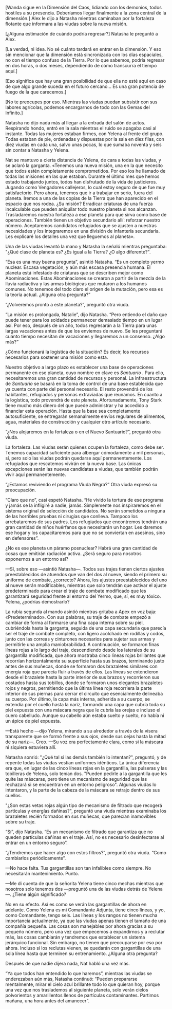 
[Wanda sigue en la Dimensión del Caos, lidiando con los demonios, todos hostiles a su presencia. Deberíamos llegar finalmente a la zona central de la dimensión.] Alex le dijo a Natasha mientras caminaban por la fortaleza flotante que informara a las viudas sobre la nueva misión.

[¿Alguna estimación de cuándo podría regresar?] Natasha le preguntó a Alex.

[La verdad, ni idea. No sé cuánto tardará en entrar en la dimensión. Y eso sin mencionar que la dimensión está sincronizada con los días espaciales, no con el tiempo confuso de la Tierra. Por lo que sabemos, podría regresar en dos horas, o dos meses, dependiendo de cómo transcurra el tiempo aquí.]

[Eso significa que hay una gran posibilidad de que ella no esté aquí en caso de que algo grande suceda en el futuro cercano... Es una gran potencia de fuego de la que carecemos.]

[No te preocupes por eso. Mientras las viudas puedan subsistir con sus labores agrícolas, podemos encargarnos de todo con las Gemas del Infinito.]

Natasha no dijo nada más al llegar a la entrada del salón de actos. Respirando hondo, entró en la sala mientras el ruido se apagaba casi al instante. Todas las mujeres estaban firmes, con Yelena al frente del grupo. Todas estaban de pie, ordenadas y dispuestas por la sala en diez filas, con diez viudas en cada una, salvo unas pocas, lo que sumaba noventa y seis sin contar a Natasha y Yelena.

Nat se mantuvo a cierta distancia de Yelena, de cara a todas las viudas, y se aclaró la garganta. «Tenemos una nueva misión, una en la que necesito que todos estén completamente comprometidos. Por eso los he llamado de todas las misiones en las que estaban. Durante el último mes que hemos estado trabajando juntos, todos han disfrutado de la vida de justicieros. Jugando como Vengadores callejeros, lo cual estoy seguro de que fue muy satisfactorio. Pero ahora, tenemos que ir a trabajar en serio, fuera del planeta. Iremos a una de las copias de la Tierra que han aparecido en el espacio que nos rodea. ¿Su misión? Erradicar criaturas de una fuerza incalculable que pueden aniquilar todo nuestro planeta si nos alcanzan. Trasladaremos nuestra fortaleza a ese planeta para que sirva como base de operaciones. También tienen un objetivo secundario allí: reforzar nuestro número. Aceptaremos candidatos refugiados que se ajusten a nuestras necesidades y los integraremos en una división de infantería secundaria. Les explicaré los detalles una vez que lleguemos al planeta».

Una de las viudas levantó la mano y Natasha la señaló mientras preguntaba: "¿Qué clase de planeta es? ¿Es igual a la Tierra? ¿O algo diferente?".

“Esa es una muy buena pregunta”, asintió Natasha. “Es un completo yermo nuclear. Escasa vegetación, y aún más escasa presencia humana. El planeta está infestado de criaturas que se describen mejor como Abominaciones. Estas Abominaciones se crearon a partir de la mezcla de la lluvia radiactiva y las armas biológicas que mutaron a los humanos comunes. No tenemos del todo claro el origen de la mutación, pero esa es la teoría actual. ¿Alguna otra pregunta?”

“¿Volveremos pronto a este planeta?”, preguntó otra viuda.

“La misión es prolongada, Natalie”, dijo Natasha. “Pero entiendo el daño que puede tener para los soldados permanecer demasiado tiempo en un lugar así. Por eso, después de un año, todos regresarán a la Tierra para unas largas vacaciones antes de que los enviemos de nuevo. Se les preguntará cuánto tiempo necesitan de vacaciones y llegaremos a un consenso. ¿Algo más?”

¿Cómo funcionará la logística de la situación? Es decir, los recursos necesarios para sostener una misión como esta.

Nuestro objetivo a largo plazo es establecer una base de operaciones permanente en ese planeta, cuyo nombre en clave es _Santuario_ . Para ello, necesitaremos una gran cantidad de recursos y personal. La infraestructura de _Santuario_ se basará en la toma de control de una base establecida que ya cuenta con parte del personal necesario. El resto provendrá de los habitantes, refugiados y personas extraviadas que reunamos. En cuanto a la logística, todo provendrá de este planeta. Afortunadamente, Tony Stark tiene mucho más dinero del que puede administrar y ha accedido a financiar esta operación. Hasta que la base sea completamente autosuficiente, se entregarán semanalmente envíos regulares de alimentos, agua, materiales de construcción y cualquier otro artículo necesario.

“¿Nos alojaremos en la fortaleza o en el Nuevo Santuario?”, preguntó otra viuda.

La fortaleza. Las viudas serán quienes ocupen la fortaleza, como debe ser. Tenemos capacidad suficiente para albergar cómodamente a mil personas, sí, pero solo las viudas podrán quedarse aquí permanentemente. Los refugiados que rescatemos vivirán en la nueva base. Las únicas excepciones serán las nuevas candidatas a viudas, que también podrán vivir aquí permanentemente.

“¿Estamos reviviendo el programa Viuda Negra?” Otra viuda expresó su preocupación.

“Claro que no”, casi espetó Natasha. “He vivido la tortura de ese programa y jamás se la infligiré a nadie, jamás. Simplemente nos inspiraremos en el sistema original de selección de candidatos. No serán sometidos a ninguna de las horribles pruebas ni cirugías que conlleva. Tampoco los arrebataremos de sus padres. Los refugiados que encontremos tendrán una gran cantidad de niños huérfanos que necesitarán un hogar. Les daremos ese hogar y los capacitaremos para que no se conviertan en asesinos, sino en defensores”.

¿No es ese planeta un páramo posnuclear? Habrá una gran cantidad de cosas que emitirán radiación activa. ¿Será seguro para nosotros exponernos a un entorno así?

—Sí, sobre eso —asintió Natasha—. Todos sus trajes tienen ciertos ajustes preestablecidos de atuendos que van del dos al nueve, siendo el primero su uniforme de combate, ¿correcto? Ahora, los ajustes preestablecidos del uno al nueve serán modificables, mientras que solo tendrán que activar el ajuste predeterminado para crear el traje de combate modificado que les garantizará seguridad frente al entorno del Yermo, que, sí, es muy tóxico. Yelena, ¿podrías demostrarlo?

La rubia segunda al mando asintió mientras gritaba a Apex en voz baja: «Predeterminado». Con sus palabras, su traje de combate empezó a cambiar de forma al formarse una fina capa interna sobre su piel, cubriéndola hasta la garganta, seguida de una capa secundaria que parecía ser el traje de combate completo, con ligero acolchado en rodillas y codos, junto con las correas y cinturones necesarios para sujetar sus armas y permitirle una amplia maniobrabilidad. A continuación, se formaron finas líneas rojas a lo largo del traje, descendiendo desde los laterales de su gargantilla modificada, que ahora mostraba cinco líneas rojas brillantes que recorrían horizontalmente su superficie hasta sus brazos, terminando justo antes de sus muñecas, donde se formaron dos brazaletes similares con energía roja que parecía fluir a través de ellos. Las líneas se extendieron desde el brazalete hasta la parte interior de sus brazos y recorrieron sus costados hasta sus tobillos, donde se formaron unos elegantes brazaletes rojos y negros, permitiendo que la última línea roja recorriera la parte interior de sus piernas para cerrar el circuito que esencialmente delineaba su cuerpo. Por último, la capa más interna, adherida a su cuerpo, se extendía por el cuello hasta la nariz, formando una capa que cubría toda su piel expuesta con una máscara negra que le cubría las orejas e incluso el cuero cabelludo. Aunque su cabello aún estaba suelto y suelto, no había ni un ápice de piel expuesta.

—Está hecho —dijo Yelena, mirando a su alrededor a través de la visera transparente que se formó frente a sus ojos, desde sus cejas hasta la mitad de su nariz—. Creo. —Su voz era perfectamente clara, como si la máscara ni siquiera estuviera allí.

Natasha sonrió: "¿Qué tal si las demás también lo intentan?", preguntó, y de repente todas las viudas vestían uniformes idénticos. La única diferencia era que, en lugar de las cinco líneas rojas en la gargantilla, las pulseras y las tobilleras de Yelena, solo tenían dos. "Pueden pedirle a la gargantilla que les quite las máscaras, pero tiene un mecanismo de seguridad que las rechazará si se encuentran en un entorno peligroso". Algunas viudas lo intentaron, y la parte de la cabeza de la máscara se retrajo dentro de sus cuellos.

"¿Son estas vetas rojas algún tipo de mecanismo de filtrado que recogerá partículas y energías dañinas?", preguntó una viuda mientras examinaba los brazaletes recién formados en sus muñecas, que parecían inamovibles sobre su traje.

“Sí”, dijo Natasha. “Es un mecanismo de filtrado que garantiza que no queden partículas dañinas en el traje. Así, no es necesario desinfectarse al entrar en un entorno seguro”.

“¿Tendremos que hacer algo con estos filtros?”, preguntó otra viuda. “Como cambiarlos periódicamente”.

—No hace falta. Tus gargantillas son tan infalibles como siempre. No necesitarán mantenimiento. Punto.

—Me di cuenta de que la señorita Yelena tiene cinco mechas mientras que nosotros solo tenemos dos —preguntó una de las viudas detrás de Yelena—. ¿Tiene algún significado?

No en su efecto. Así es como se verán las gargantillas de ahora en adelante. Como Yelena es mi Comandante Adjunta, tiene cinco líneas, y yo, como Comandante, tengo seis. Las líneas y los rangos no tienen mucha importancia actualmente, ya que las viudas apenas tienen el tamaño de una compañía pequeña. Las cosas son manejables por ahora gracias a su pequeño número, pero una vez que empecemos a expandirnos y a reclutar más, las cosas cambiarán y tendremos que establecer un sistema jerárquico funcional. Sin embargo, no tienen que preocuparse por eso por ahora. Incluso si los reclutas vienen, se quedarán con gargantillas de una sola línea hasta que terminen su entrenamiento. ¿Alguna otra pregunta?

Después de que nadie dijera nada, Nat habló una vez más.

“Ya que todos han entendido lo que haremos”, mientras las viudas se enderezaban aún más, Natasha continuó: “Pueden prepararse mentalmente, mirar el cielo azul brillante todo lo que quieran hoy, porque una vez que nos traslademos al siguiente planeta, solo verán cielos polvorientos y amarillentos llenos de partículas contaminantes. Partimos mañana, una hora antes del amanecer”.